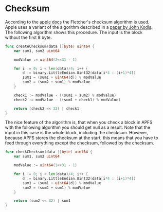 
# Checksum
According to the [apple docs](https://developer.apple.com/library/content/documentation/FileManagement/Conceptual/APFS_Guide/FAQ/FAQ.html) the Fletcher's checksum algorithm is used. Apple uses a variant of the algorithm described in a [paper by John Kodis](http://collaboration.cmc.ec.gc.ca/science/rpn/biblio/ddj/Website/articles/DDJ/1992/9205/9205b/9205b.htm). The following algorithm shows this procedure. The input is the block without the first 8 byte.

```go
func createChecksum(data []byte) uint64 {
    var sum1, sum2 uint64

    modValue := uint64(2<<31 - 1)

    for i := 0; i < len(data)/4; i++ {
        d := binary.LittleEndian.Uint32(data[i*4 : (i+1)*4])
        sum1 = (sum1 + uint64(d)) % modValue
        sum2 = (sum2 + sum1) % modValue
    }

    check1 := modValue - ((sum1 + sum2) % modValue)
    check2 := modValue - ((sum1 + check1) % modValue)

    return (check2 << 32) | check1
}
```

The nice feature of the algorithm is, that when you check a block in APFS with the following algorithm you should get null as a result. Note that the input in this case is the whole block, including the checksum. However, because APFS stores the checksum at the start, this means that you have to feed through everything except the checksum, followed by the checksum.

```go
func checkChecksum(data []byte) uint64 {
    var sum1, sum2 uint64

    modValue := uint64(2<<31 - 1)

    for i := 0; i < len(data)/4; i++ {
        d := binary.LittleEndian.Uint32(data[i*4 : (i+1)*4])
        sum1 = (sum1 + uint64(d)) % modValue
        sum2 = (sum2 + sum1) % modValue
    }

    return (sum2 << 32) | sum1
}
```
